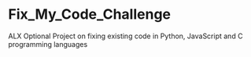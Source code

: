 # Fix_My_Code_Challenge
ALX Optional Project on fixing existing code in Python, JavaScript and C programming languages
